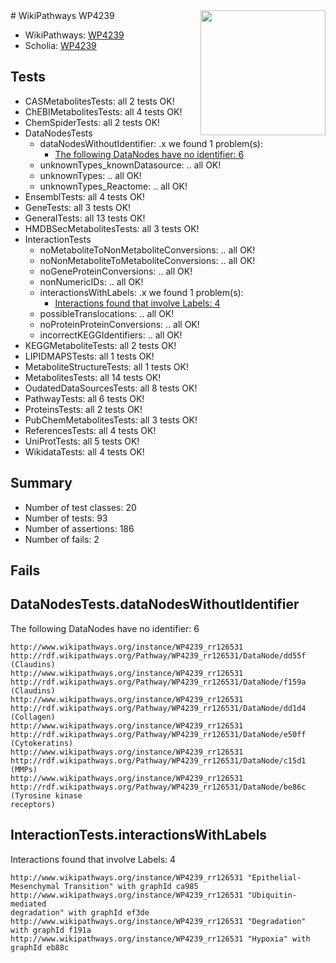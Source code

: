 <img style="float: right; width: 200px" src="https://upload.wikimedia.org/wikipedia/commons/thumb/8/83/Wplogo_with_text_500.png/640px-Wplogo_with_text_500.png" />
# WikiPathways WP4239

* WikiPathways: [WP4239](https://wikipathways.org/pathways/WP4239)
* Scholia: [WP4239](https://scholia.toolforge.org/wikipathways/WP4239)
## Tests
* CASMetabolitesTests: all 2 tests OK!
* ChEBIMetabolitesTests: all 4 tests OK!
* ChemSpiderTests: all 2 tests OK!
* DataNodesTests
    * dataNodesWithoutIdentifier: .x we found 1 problem(s):
        * [The following DataNodes have no identifier: 6](#d2d32fa5)
    * unknownTypes_knownDatasource: .. all OK!
    * unknownTypes: .. all OK!
    * unknownTypes_Reactome: .. all OK!
* EnsemblTests: all 4 tests OK!
* GeneTests: all 3 tests OK!
* GeneralTests: all 13 tests OK!
* HMDBSecMetabolitesTests: all 3 tests OK!
* InteractionTests
    * noMetaboliteToNonMetaboliteConversions: .. all OK!
    * noNonMetaboliteToMetaboliteConversions: .. all OK!
    * noGeneProteinConversions: .. all OK!
    * nonNumericIDs: .. all OK!
    * interactionsWithLabels: .x we found 1 problem(s):
        * [Interactions found that involve Labels: 4](#630d267b)
    * possibleTranslocations: .. all OK!
    * noProteinProteinConversions: .. all OK!
    * incorrectKEGGIdentifiers: .. all OK!
* KEGGMetaboliteTests: all 2 tests OK!
* LIPIDMAPSTests: all 1 tests OK!
* MetaboliteStructureTests: all 1 tests OK!
* MetabolitesTests: all 14 tests OK!
* OudatedDataSourcesTests: all 8 tests OK!
* PathwayTests: all 6 tests OK!
* ProteinsTests: all 2 tests OK!
* PubChemMetabolitesTests: all 3 tests OK!
* ReferencesTests: all 4 tests OK!
* UniProtTests: all 5 tests OK!
* WikidataTests: all 4 tests OK!


## Summary

* Number of test classes: 20
* Number of tests: 93
* Number of assertions: 186
* Number of fails: 2

## Fails

<a name="d2d32fa5" />

## DataNodesTests.dataNodesWithoutIdentifier

The following DataNodes have no identifier: 6
```
http://www.wikipathways.org/instance/WP4239_rr126531 http://rdf.wikipathways.org/Pathway/WP4239_rr126531/DataNode/dd55f (Claudins)
http://www.wikipathways.org/instance/WP4239_rr126531 http://rdf.wikipathways.org/Pathway/WP4239_rr126531/DataNode/f159a (Claudins)
http://www.wikipathways.org/instance/WP4239_rr126531 http://rdf.wikipathways.org/Pathway/WP4239_rr126531/DataNode/dd1d4 (Collagen)
http://www.wikipathways.org/instance/WP4239_rr126531 http://rdf.wikipathways.org/Pathway/WP4239_rr126531/DataNode/e50ff (Cytokeratins)
http://www.wikipathways.org/instance/WP4239_rr126531 http://rdf.wikipathways.org/Pathway/WP4239_rr126531/DataNode/c15d1 (MMPs)
http://www.wikipathways.org/instance/WP4239_rr126531 http://rdf.wikipathways.org/Pathway/WP4239_rr126531/DataNode/be86c (Tyrosine kinase 
receptors)
```

<a name="630d267b" />

## InteractionTests.interactionsWithLabels

Interactions found that involve Labels: 4
```
http://www.wikipathways.org/instance/WP4239_rr126531 "Epithelial-Mesenchymal Transition" with graphId ca985
http://www.wikipathways.org/instance/WP4239_rr126531 "Ubiquitin-mediated
degradation" with graphId ef3de
http://www.wikipathways.org/instance/WP4239_rr126531 "Degradation" with graphId f191a
http://www.wikipathways.org/instance/WP4239_rr126531 "Hypoxia" with graphId eb88c
```

